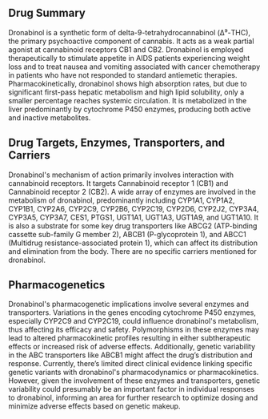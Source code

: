## Drug Summary
Dronabinol is a synthetic form of delta-9-tetrahydrocannabinol (Δ⁹-THC), the primary psychoactive component of cannabis. It acts as a weak partial agonist at cannabinoid receptors CB1 and CB2. Dronabinol is employed therapeutically to stimulate appetite in AIDS patients experiencing weight loss and to treat nausea and vomiting associated with cancer chemotherapy in patients who have not responded to standard antiemetic therapies. Pharmacokinetically, dronabinol shows high absorption rates, but due to significant first-pass hepatic metabolism and high lipid solubility, only a smaller percentage reaches systemic circulation. It is metabolized in the liver predominantly by cytochrome P450 enzymes, producing both active and inactive metabolites.

## Drug Targets, Enzymes, Transporters, and Carriers
Dronabinol's mechanism of action primarily involves interaction with cannabinoid receptors. It targets Cannabinoid receptor 1 (CB1) and Cannabinoid receptor 2 (CB2). A wide array of enzymes are involved in the metabolism of dronabinol, predominantly including CYP1A1, CYP1A2, CYP1B1, CYP2A6, CYP2C9, CYP2B6, CYP2C19, CYP2D6, CYP2J2, CYP3A4, CYP3A5, CYP3A7, CES1, PTGS1, UGT1A1, UGT1A3, UGT1A9, and UGT1A10. It is also a substrate for some key drug transporters like ABCG2 (ATP-binding cassette sub-family G member 2), ABCB1 (P-glycoprotein 1), and ABCC1 (Multidrug resistance-associated protein 1), which can affect its distribution and elimination from the body. There are no specific carriers mentioned for dronabinol.

## Pharmacogenetics
Dronabinol's pharmacogenetic implications involve several enzymes and transporters. Variations in the genes encoding cytochrome P450 enzymes, especially CYP2C9 and CYP2C19, could influence dronabinol's metabolism, thus affecting its efficacy and safety. Polymorphisms in these enzymes may lead to altered pharmacokinetic profiles resulting in either subtherapeutic effects or increased risk of adverse effects. Additionally, genetic variability in the ABC transporters like ABCB1 might affect the drug’s distribution and response. Currently, there’s limited direct clinical evidence linking specific genetic variants with dronabinol's pharmacodynamics or pharmacokinetics. However, given the involvement of these enzymes and transporters, genetic variability could presumably be an important factor in individual responses to dronabinol, informing an area for further research to optimize dosing and minimize adverse effects based on genetic makeup.
